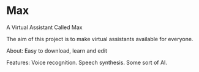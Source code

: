 # Max
 A Virtual Assistant Called Max

 The aim of this project is to make virtual assistants available for everyone.

 About: 
     Easy to download, learn and edit
     
 Features:
    Voice recognition.
    Speech synthesis.
    Some sort of AI.
